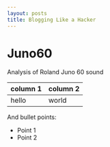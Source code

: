 ```yaml
---
layout: posts
title: Blogging Like a Hacker
---
```


# Juno60
Analysis of Roland Juno 60 sound

| column 1 | column 2
| --- | --- |
| hello | world |

And bullet points:
* Point 1
* Point 2
